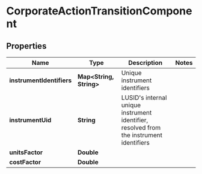 

# CorporateActionTransitionComponent

## Properties

Name | Type | Description | Notes
------------ | ------------- | ------------- | -------------
**instrumentIdentifiers** | **Map&lt;String, String&gt;** | Unique instrument identifiers | 
**instrumentUid** | **String** | LUSID&#39;s internal unique instrument identifier, resolved from the instrument identifiers | 
**unitsFactor** | **Double** |  | 
**costFactor** | **Double** |  | 




